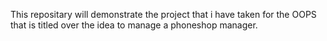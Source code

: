 This repositary will demonstrate the project that i have taken for the OOPS that is titled over the idea to manage a phoneshop manager.